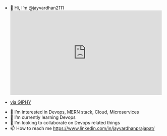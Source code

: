 - 👋 Hi, I’m @jayvardhan2111
- <div style="width:100%;height:0;padding-bottom:56%;position:relative;"><iframe src="https://giphy.com/embed/ZVik7pBtu9dNS" width="100%" height="100%" style="position:absolute" frameBorder="0" class="giphy-embed" allowFullScreen></iframe></div><p><a href="https://giphy.com/gifs/life-interesting-footage-ZVik7pBtu9dNS">via GIPHY</a></p>
- 👀 I’m interested in Devops, MERN stack, Cloud, Microservices
- 🌱 I’m currently learning Devops
- 💞️ I’m looking to collaborate on Devops related things
- 📫 How to reach me https://www.linkedin.com/in/jayvardhanprajapat/

<!---
jayvardhan2111/jayvardhan2111 is a ✨ special ✨ repository because its `README.md` (this file) appears on your GitHub profile.
You can click the Preview link to take a look at your changes.
--->
